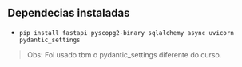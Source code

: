 ## Dependecias instaladas 

- ``` pip install fastapi pyscopg2-binary sqlalchemy async uvicorn pydantic_settings ```

> Obs: Foi usado tbm o pydantic_settings diferente do curso.